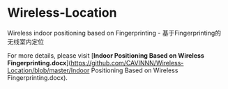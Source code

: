 # Wireless-Location
Wireless indoor positioning based on Fingerprinting - 基于Fingerprinting的无线室内定位

For more details, please visit [**Indoor Positioning Based on Wireless Fingerprinting.docx**](https://github.com/CAVINNN/Wireless-Location/blob/master/Indoor Positioning Based on Wireless Fingerprinting.docx).

